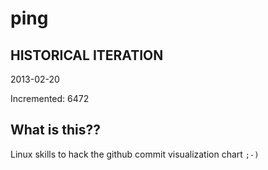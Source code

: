 # ping

## HISTORICAL ITERATION
2013-02-20

Incremented: 6472

## What is this?? 
Linux skills to hack the github commit visualization chart `;-)`
